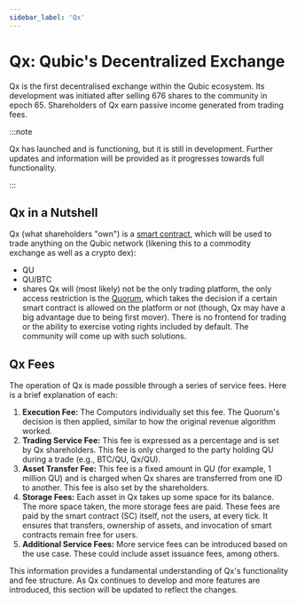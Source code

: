 ```yaml
---
sidebar_label: 'Qx'
---
```


# Qx: Qubic's Decentralized Exchange

Qx is the first decentralised exchange within the Qubic ecosystem. Its development was initiated after selling 676 shares to the community in epoch 65. Shareholders of Qx earn passive income generated from trading fees.

:::note

Qx has launched and is functioning, but it is still in development. Further updates and information will be provided as it progresses towards full functionality.

:::

## Qx in a Nutshell
Qx (what shareholders "own") is a [smart contract](/learn/smart-contracts), which will be used to trade anything on the Qubic network (likening this to a commodity exchange as well as a crypto dex):
- QU
- QU/BTC
- shares
Qx will (most likely) not be the only trading platform, the only access restriction is the [Quorum](/learn/quorum), which takes the decision if a certain smart contract is allowed on the platform or not (though, Qx may have a big advantage due to being first mover).
There is no frontend for trading or the ability to exercise voting rights included by default. The community will come up with such solutions.


## Qx Fees

The operation of Qx is made possible through a series of service fees. Here is a brief explanation of each:

1. **Execution Fee:** The Computors individually set this fee. The Quorum's decision is then applied, similar to how the original revenue algorithm worked.
2. **Trading Service Fee:** This fee is expressed as a percentage and is set by Qx shareholders. This fee is only charged to the party holding QU during a trade (e.g., BTC/QU, Qx/QU).
3. **Asset Transfer Fee:** This fee is a fixed amount in QU (for example, 1 million QU) and is charged when Qx shares are transferred from one ID to another. This fee is also set by the shareholders.
4. **Storage Fees:** Each asset in Qx takes up some space for its balance. The more space taken, the more storage fees are paid. These fees are paid by the smart contract (SC) itself, not the users, at every tick. It ensures that transfers, ownership of assets, and invocation of smart contracts remain free for users.
5. **Additional Service Fees:** More service fees can be introduced based on the use case. These could include asset issuance fees, among others.

This information provides a fundamental understanding of Qx's functionality and fee structure. As Qx continues to develop and more features are introduced, this section will be updated to reflect the changes.
